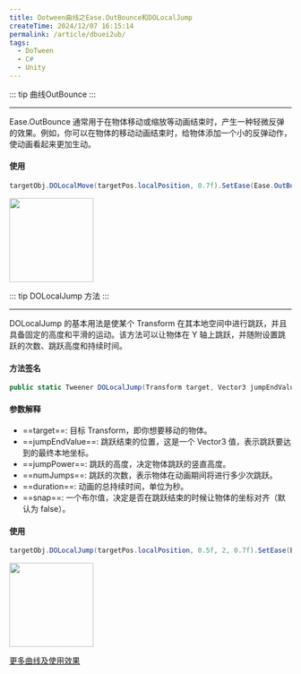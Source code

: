 ```yaml
---
title: Dotween曲线之Ease.OutBounce和DOLocalJump
createTime: 2024/12/07 16:15:14
permalink: /article/dbuei2ub/
tags:
  - DoTween
  - C#
  - Unity
---
```


<!-- <video width = "320" height = "240" controls>
	<source src = "https://oss.dyx666.icu/image/down.mp4" type = "video/mp4">
	不能播放
</video> -->

::: tip 曲线OutBounce
:::

---
Ease.OutBounce 通常用于在物体移动或缩放等动画结束时，产生一种轻微反弹的效果。例如，你可以在物体的移动动画结束时，给物体添加一个小的反弹动作，使动画看起来更加生动。

#### 使用
```c#
targetObj.DOLocalMove(targetPos.localPosition, 0.7f).SetEase(Ease.OutBounce);
```
<img src="https://oss.dyx666.icu/image/down3.gif" width=150 />



::: tip DOLocalJump 方法
:::

---
DOLocalJump 的基本用法是使某个 Transform 在其本地空间中进行跳跃，并且具备固定的高度和平滑的运动。该方法可以让物体在 Y 轴上跳跃，并随附设置跳跃的次数、跳跃高度和持续时间。
#### 方法签名
```c#
public static Tweener DOLocalJump(Transform target, Vector3 jumpEndValue, float jumpPower, int numJumps, float duration, bool snap = false);
```
#### 参数解释
+ ==target==: 目标 Transform，即你想要移动的物体。
+ ==jumpEndValue==: 跳跃结束的位置，这是一个 Vector3 值，表示跳跃要达到的最终本地坐标。
+ ==jumpPower==: 跳跃的高度，决定物体跳跃的竖直高度。
+ ==numJumps==: 跳跃的次数，表示物体在动画期间将进行多少次跳跃。
+ ==duration==: 动画的总持续时间，单位为秒。
+ ==snap==: 一个布尔值，决定是否在跳跃结束的时候让物体的坐标对齐（默认为 false）。
  
#### 使用
```c#
targetObj.DOLocalJump(targetPos.localPosition, 0.5f, 2, 0.7f).SetEase(Ease.OutBounce);
```
<img src="https://oss.dyx666.icu/image/down2.gif" width=150 />


[更多曲线及使用效果](https://easings.net/zh-cn#)